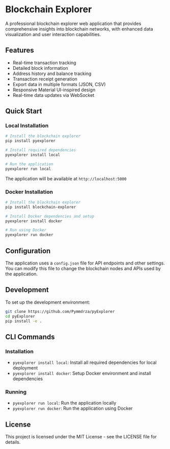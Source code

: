 # Blockchain Explorer

A professional blockchain explorer web application that provides comprehensive insights into blockchain networks, with enhanced data visualization and user interaction capabilities.

## Features

- Real-time transaction tracking
- Detailed block information
- Address history and balance tracking
- Transaction receipt generation
- Export data in multiple formats (JSON, CSV)
- Responsive Material UI-inspired design
- Real-time data updates via WebSocket

## Quick Start

### Local Installation

```bash
# Install the blockchain explorer
pip install pyexplorer

# Install required dependencies
pyexplorer install local

# Run the application
pyexplorer run local
```

The application will be available at `http://localhost:5000`

### Docker Installation

```bash
# Install the blockchain explorer
pip install blockchain-explorer

# Install Docker dependencies and setup
pyexplorer install docker

# Run using Docker
pyexplorer run docker
```

## Configuration

The application uses a `config.json` file for API endpoints and other settings. You can modify this file to change the blockchain nodes and APIs used by the application.

## Development

To set up the development environment:

```bash
git clone https://github.com/Pymmdrza/pyExplorer
cd pyExplorer
pip install -e .
```

## CLI Commands

### Installation
- `pyexplorer install local`: Install all required dependencies for local deployment
- `pyexplorer install docker`: Setup Docker environment and install dependencies

### Running
- `pyexplorer run local`: Run the application locally
- `pyexplorer run docker`: Run the application using Docker

## License

This project is licensed under the MIT License - see the LICENSE file for details.